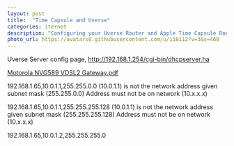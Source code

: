 ```yaml
---
layout: post
title:  "Time Capsule and Uverse"
categories: iternet
description: "Configuring your Uverse Router and Apple Time Capsule Router"
photo_url: https://avatars0.githubusercontent.com/u/118112?v=3&s=460
---
```




Uverse Server config page, http://192.168.1.254/cgi-bin/dhcpserver.ha

[Motorola NVG589 VDSL2 Gateway.pdf](images/Motorola-NVG589-VDSL2-Gateway.pdf)


192.168.1.65,10.0.1.1,255.255.0.0
(10.0.1.1) is not the network address given subnet mask (255.255.0.0)
Address must not be on network (10.x.x.x)

192.168.1.65,10.0.1.1,255.255.255.128
(10.0.1.1) is not the network address given subnet mask (255.255.255.128)
Address must not be on network (10.x.x.x)

192.168.1.65,10.0.1.2,255.255.255.0
